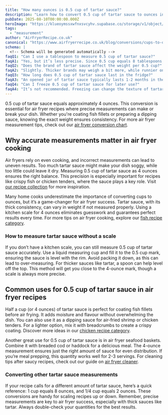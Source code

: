 ```yaml
---
title: "How many ounces is 0.5 cup of tartar sauce?"
description: "Learn how to convert 0.5 cup of tartar sauce to ounces in seconds. Perfect for air fryer recipes and precise cooking measurements."
pubDate: 2025-08-10T00:00:00.000Z
heroImage: "https://klueoymssxwfnxsvcyhv.supabase.co/storage/v1/object/public/Shmucket/how-many-ounces-is-0-5-cup-of-tartar-sauce.webp"
tags:
  - "measurement"
author: "AirFryerRecipe.co.uk"
canonical: "https://www.airfryerrecipe.co.uk/blog/conversions/cups-to-ounces/how-many-ounces-is-0-5-cup-of-tartar-sauce"
schema: |
  <!-- Schema will be generated automatically -->
faqQ1: "Can I use a tablespoon to measure 0.5 cup of tartar sauce?"
faqA1: "Yes, but it’s less precise. Since 0.5 cup equals 8 tablespoons, you’d need to measure out 8 level tablespoons of tartar sauce to reach 4 ounces. A kitchen scale is more accurate for thick sauces like tartar, as spoon measurements can vary slightly."
faqQ2: "Does the brand of tartar sauce affect the weight per 0.5 cup?"
faqA2: "Slightly. Thicker brands may weigh a bit more, while runnier ones could be lighter. However, most tartar sauces will be close to 4 ounces per 0.5 cup. For air fryer recipes, sticking to the 4-ounce measurement ensures consistency regardless of brand."
faqQ3: "How long does 0.5 cup of tartar sauce last in the fridge?"
faqA3: "An opened jar of tartar sauce typically lasts 1-2 months in the fridge. If you’ve measured out 0.5 cup (4 ounces), store it in an airtight container. Always check for off smells or mould before using it in your air fryer recipes."
faqQ4: "Can I freeze 0.5 cup of tartar sauce for later use?"
faqA4: "It’s not recommended. Freezing can change the texture of tartar sauce, making it grainy or separated when thawed. For best results in air fryer cooking, use fresh sauce. If you have leftover 0.5 cup, it’s better to refrigerate and use within a few days."
---
```

<p>0.5 cup of tartar sauce equals approximately 4 ounces. This conversion is essential for air fryer recipes where precise measurements can make or break your dish. Whether you're coating fish fillets or preparing a dipping sauce, knowing the exact weight ensures consistency. For more air fryer measurement tips, check out our <a href=https://www.airfryerrecipe.co.uk/air-fryer-conversion-chart>air fryer conversion chart</a>.</p>

<h2>Why accurate measurements matter in air fryer cooking</h2>  
<p>Air fryers rely on even cooking, and incorrect measurements can lead to uneven results. Too much tartar sauce might make your dish soggy, while too little could leave it dry. Measuring 0.5 cup of tartar sauce as 4 ounces ensures the right balance. This precision is especially important for recipes like crispy fish or chicken tenders, where the sauce plays a key role. Visit <a href=https://www.airfryerrecipe.co.uk/recipes>our recipe collection</a> for more inspiration.</p>  

<p>Many home cooks underestimate the importance of converting cups to ounces, but it’s a game-changer for air fryer success. Tartar sauce, with its thick consistency, can vary in weight if not measured properly. Using a kitchen scale for 4 ounces eliminates guesswork and guarantees perfect results every time. For more tips on air fryer cooking, explore our <a href=https://www.airfryerrecipe.co.uk/recipe-category/fish>fish recipe category</a>.</p>  

<h3>How to measure tartar sauce without a scale</h3>  
<p>If you don’t have a kitchen scale, you can still measure 0.5 cup of tartar sauce accurately. Use a liquid measuring cup and fill it to the 0.5 cup mark, ensuring the sauce is level with the rim. Avoid packing it down, as this can lead to over-measuring. For thicker sauces like tartar, a spoon can help level off the top. This method will get you close to the 4-ounce mark, though a scale is always more precise.</p>  

<h2>Common uses for 0.5 cup of tartar sauce in air fryer recipes</h2>  
<p>Half a cup (or 4 ounces) of tartar sauce is perfect for coating fish fillets before air frying. It adds moisture and flavour without overwhelming the dish. You can also use it as a dipping sauce for air-fried shrimp or chicken tenders. For a lighter option, mix it with breadcrumbs to create a crispy coating. Discover more ideas in our <a href=https://www.airfryerrecipe.co.uk/recipe-category/chicken>chicken recipe category</a>.</p>  

<p>Another great use for 0.5 cup of tartar sauce is in air fryer seafood baskets. Combine it with breaded cod or haddock for a delicious meal. The 4-ounce measurement ensures just the right amount of sauce for even distribution. If you’re meal prepping, this quantity works well for 2-3 servings. For cleaning tips after saucy recipes, check out our guide on <a href=https://www.airfryerrecipe.co.uk/air-fryer-cleaner>air fryer cleaner</a>.</p>  

<h3>Converting other tartar sauce measurements</h3>  
<p>If your recipe calls for a different amount of tartar sauce, here’s a quick reference: 1 cup equals 8 ounces, and 1/4 cup equals 2 ounces. These conversions are handy for scaling recipes up or down. Remember, precise measurements are key to air fryer success, especially with thick sauces like tartar. Always double-check your quantities for the best results.</p>

